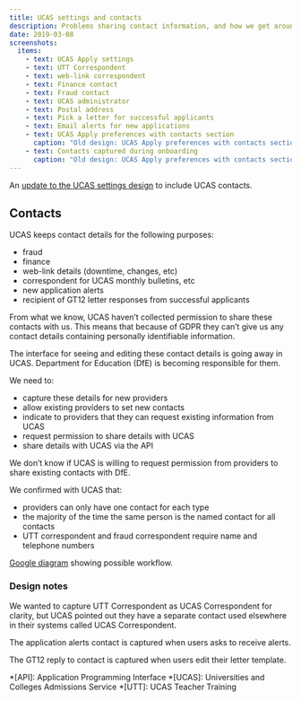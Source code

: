 ```yaml
---
title: UCAS settings and contacts
description: Problems sharing contact information, and how we get around them.
date: 2019-03-08
screenshots:
  items:
    - text: UCAS Apply settings
    - text: UTT Correspondent
    - text: web-link correspondent
    - text: Finance contact
    - text: Fraud contact
    - text: UCAS administrator
    - text: Postal address
    - text: Pick a letter for successful applicants
    - text: Email alerts for new applications
    - text: UCAS Apply preferences with contacts section
      caption: "Old design: UCAS Apply preferences with contacts section"
    - text: Contacts captured during onboarding
      caption: "Old design: UCAS Apply preferences with contacts section"
---
```


An [update to the UCAS settings design](/publish-teacher-training-courses/ucas-apply-preferences-2) to include UCAS contacts.

## Contacts

UCAS keeps contact details for the following purposes:

- fraud
- finance
- web-link details (downtime, changes, etc)
- correspondent for UCAS monthly bulletins, etc
- new application alerts
- recipient of GT12 letter responses from successful applicants

From what we know, UCAS haven’t collected permission to share these contacts with us. This means that because of GDPR they can’t give us any contact details containing personally identifiable information.

The interface for seeing and editing these contact details is going away in UCAS. Department for Education (DfE) is becoming responsible for them.

We need to:

- capture these details for new providers
- allow existing providers to set new contacts
- indicate to providers that they can request existing information from UCAS
- request permission to share details with UCAS
- share details with UCAS via the API

We don’t know if UCAS is willing to request permission from providers to share existing contacts with DfE.

We confirmed with UCAS that:

- providers can only have one contact for each type
- the majority of the time the same person is the named contact for all contacts
- UTT correspondent and fraud correspondent require name and telephone numbers

[Google diagram](https://docs.google.com/drawings/d/1VByaLgK24Kt4ZFgYmdHGlxfRtI10KX24VHApCEsSHK4) showing possible workflow.

### Design notes

We wanted to capture UTT Correspondent as UCAS Correspondent for clarity, but UCAS pointed out they have a separate contact used elsewhere in their systems called UCAS Correspondent.

The application alerts contact is captured when users asks to receive alerts.

The GT12 reply to contact is captured when users edit their letter template.

*[API]: Application Programming Interface
*[UCAS]: Universities and Colleges Admissions Service
*[UTT]: UCAS Teacher Training
